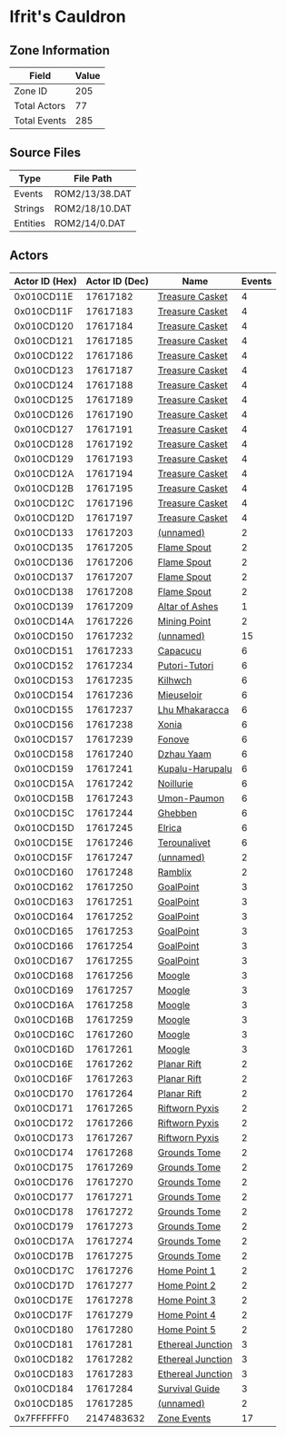 # Ifrit's Cauldron

## Zone Information

| Field        |   Value |
|--------------|---------|
| Zone ID      |     205 |
| Total Actors |      77 |
| Total Events |     285 |

## Source Files

| Type     | File Path      |
|----------|----------------|
| Events   | ROM2/13/38.DAT |
| Strings  | ROM2/18/10.DAT |
| Entities | ROM2/14/0.DAT  |

## Actors

| Actor ID (Hex)   |   Actor ID (Dec) | Name                                                       |   Events |
|------------------|------------------|------------------------------------------------------------|----------|
| 0x010CD11E       |         17617182 | [Treasure Casket](./17617182%20-%20Treasure%20Casket/)     |        4 |
| 0x010CD11F       |         17617183 | [Treasure Casket](./17617183%20-%20Treasure%20Casket/)     |        4 |
| 0x010CD120       |         17617184 | [Treasure Casket](./17617184%20-%20Treasure%20Casket/)     |        4 |
| 0x010CD121       |         17617185 | [Treasure Casket](./17617185%20-%20Treasure%20Casket/)     |        4 |
| 0x010CD122       |         17617186 | [Treasure Casket](./17617186%20-%20Treasure%20Casket/)     |        4 |
| 0x010CD123       |         17617187 | [Treasure Casket](./17617187%20-%20Treasure%20Casket/)     |        4 |
| 0x010CD124       |         17617188 | [Treasure Casket](./17617188%20-%20Treasure%20Casket/)     |        4 |
| 0x010CD125       |         17617189 | [Treasure Casket](./17617189%20-%20Treasure%20Casket/)     |        4 |
| 0x010CD126       |         17617190 | [Treasure Casket](./17617190%20-%20Treasure%20Casket/)     |        4 |
| 0x010CD127       |         17617191 | [Treasure Casket](./17617191%20-%20Treasure%20Casket/)     |        4 |
| 0x010CD128       |         17617192 | [Treasure Casket](./17617192%20-%20Treasure%20Casket/)     |        4 |
| 0x010CD129       |         17617193 | [Treasure Casket](./17617193%20-%20Treasure%20Casket/)     |        4 |
| 0x010CD12A       |         17617194 | [Treasure Casket](./17617194%20-%20Treasure%20Casket/)     |        4 |
| 0x010CD12B       |         17617195 | [Treasure Casket](./17617195%20-%20Treasure%20Casket/)     |        4 |
| 0x010CD12C       |         17617196 | [Treasure Casket](./17617196%20-%20Treasure%20Casket/)     |        4 |
| 0x010CD12D       |         17617197 | [Treasure Casket](./17617197%20-%20Treasure%20Casket/)     |        4 |
| 0x010CD133       |         17617203 | [(unnamed)](./17617203/)                                   |        2 |
| 0x010CD135       |         17617205 | [Flame Spout](./17617205%20-%20Flame%20Spout/)             |        2 |
| 0x010CD136       |         17617206 | [Flame Spout](./17617206%20-%20Flame%20Spout/)             |        2 |
| 0x010CD137       |         17617207 | [Flame Spout](./17617207%20-%20Flame%20Spout/)             |        2 |
| 0x010CD138       |         17617208 | [Flame Spout](./17617208%20-%20Flame%20Spout/)             |        2 |
| 0x010CD139       |         17617209 | [Altar of Ashes](./17617209%20-%20Altar%20of%20Ashes/)     |        1 |
| 0x010CD14A       |         17617226 | [Mining Point](./17617226%20-%20Mining%20Point/)           |        2 |
| 0x010CD150       |         17617232 | [(unnamed)](./17617232/)                                   |       15 |
| 0x010CD151       |         17617233 | [Capacucu](./17617233%20-%20Capacucu/)                     |        6 |
| 0x010CD152       |         17617234 | [Putori-Tutori](./17617234%20-%20Putori-Tutori/)           |        6 |
| 0x010CD153       |         17617235 | [Kilhwch](./17617235%20-%20Kilhwch/)                       |        6 |
| 0x010CD154       |         17617236 | [Mieuseloir](./17617236%20-%20Mieuseloir/)                 |        6 |
| 0x010CD155       |         17617237 | [Lhu Mhakaracca](./17617237%20-%20Lhu%20Mhakaracca/)       |        6 |
| 0x010CD156       |         17617238 | [Xonia](./17617238%20-%20Xonia/)                           |        6 |
| 0x010CD157       |         17617239 | [Fonove](./17617239%20-%20Fonove/)                         |        6 |
| 0x010CD158       |         17617240 | [Dzhau Yaam](./17617240%20-%20Dzhau%20Yaam/)               |        6 |
| 0x010CD159       |         17617241 | [Kupalu-Harupalu](./17617241%20-%20Kupalu-Harupalu/)       |        6 |
| 0x010CD15A       |         17617242 | [Noillurie](./17617242%20-%20Noillurie/)                   |        6 |
| 0x010CD15B       |         17617243 | [Umon-Paumon](./17617243%20-%20Umon-Paumon/)               |        6 |
| 0x010CD15C       |         17617244 | [Ghebben](./17617244%20-%20Ghebben/)                       |        6 |
| 0x010CD15D       |         17617245 | [Elrica](./17617245%20-%20Elrica/)                         |        6 |
| 0x010CD15E       |         17617246 | [Terounalivet](./17617246%20-%20Terounalivet/)             |        6 |
| 0x010CD15F       |         17617247 | [(unnamed)](./17617247/)                                   |        2 |
| 0x010CD160       |         17617248 | [Ramblix](./17617248%20-%20Ramblix/)                       |        2 |
| 0x010CD162       |         17617250 | [GoalPoint](./17617250%20-%20GoalPoint/)                   |        3 |
| 0x010CD163       |         17617251 | [GoalPoint](./17617251%20-%20GoalPoint/)                   |        3 |
| 0x010CD164       |         17617252 | [GoalPoint](./17617252%20-%20GoalPoint/)                   |        3 |
| 0x010CD165       |         17617253 | [GoalPoint](./17617253%20-%20GoalPoint/)                   |        3 |
| 0x010CD166       |         17617254 | [GoalPoint](./17617254%20-%20GoalPoint/)                   |        3 |
| 0x010CD167       |         17617255 | [GoalPoint](./17617255%20-%20GoalPoint/)                   |        3 |
| 0x010CD168       |         17617256 | [Moogle](./17617256%20-%20Moogle/)                         |        3 |
| 0x010CD169       |         17617257 | [Moogle](./17617257%20-%20Moogle/)                         |        3 |
| 0x010CD16A       |         17617258 | [Moogle](./17617258%20-%20Moogle/)                         |        3 |
| 0x010CD16B       |         17617259 | [Moogle](./17617259%20-%20Moogle/)                         |        3 |
| 0x010CD16C       |         17617260 | [Moogle](./17617260%20-%20Moogle/)                         |        3 |
| 0x010CD16D       |         17617261 | [Moogle](./17617261%20-%20Moogle/)                         |        3 |
| 0x010CD16E       |         17617262 | [Planar Rift](./17617262%20-%20Planar%20Rift/)             |        2 |
| 0x010CD16F       |         17617263 | [Planar Rift](./17617263%20-%20Planar%20Rift/)             |        2 |
| 0x010CD170       |         17617264 | [Planar Rift](./17617264%20-%20Planar%20Rift/)             |        2 |
| 0x010CD171       |         17617265 | [Riftworn Pyxis](./17617265%20-%20Riftworn%20Pyxis/)       |        2 |
| 0x010CD172       |         17617266 | [Riftworn Pyxis](./17617266%20-%20Riftworn%20Pyxis/)       |        2 |
| 0x010CD173       |         17617267 | [Riftworn Pyxis](./17617267%20-%20Riftworn%20Pyxis/)       |        2 |
| 0x010CD174       |         17617268 | [Grounds Tome](./17617268%20-%20Grounds%20Tome/)           |        2 |
| 0x010CD175       |         17617269 | [Grounds Tome](./17617269%20-%20Grounds%20Tome/)           |        2 |
| 0x010CD176       |         17617270 | [Grounds Tome](./17617270%20-%20Grounds%20Tome/)           |        2 |
| 0x010CD177       |         17617271 | [Grounds Tome](./17617271%20-%20Grounds%20Tome/)           |        2 |
| 0x010CD178       |         17617272 | [Grounds Tome](./17617272%20-%20Grounds%20Tome/)           |        2 |
| 0x010CD179       |         17617273 | [Grounds Tome](./17617273%20-%20Grounds%20Tome/)           |        2 |
| 0x010CD17A       |         17617274 | [Grounds Tome](./17617274%20-%20Grounds%20Tome/)           |        2 |
| 0x010CD17B       |         17617275 | [Grounds Tome](./17617275%20-%20Grounds%20Tome/)           |        2 |
| 0x010CD17C       |         17617276 | [Home Point 1](./17617276%20-%20Home%20Point%201/)         |        2 |
| 0x010CD17D       |         17617277 | [Home Point 2](./17617277%20-%20Home%20Point%202/)         |        2 |
| 0x010CD17E       |         17617278 | [Home Point 3](./17617278%20-%20Home%20Point%203/)         |        2 |
| 0x010CD17F       |         17617279 | [Home Point 4](./17617279%20-%20Home%20Point%204/)         |        2 |
| 0x010CD180       |         17617280 | [Home Point 5](./17617280%20-%20Home%20Point%205/)         |        2 |
| 0x010CD181       |         17617281 | [Ethereal Junction](./17617281%20-%20Ethereal%20Junction/) |        3 |
| 0x010CD182       |         17617282 | [Ethereal Junction](./17617282%20-%20Ethereal%20Junction/) |        3 |
| 0x010CD183       |         17617283 | [Ethereal Junction](./17617283%20-%20Ethereal%20Junction/) |        3 |
| 0x010CD184       |         17617284 | [Survival Guide](./17617284%20-%20Survival%20Guide/)       |        3 |
| 0x010CD185       |         17617285 | [(unnamed)](./17617285/)                                   |        2 |
| 0x7FFFFFF0       |       2147483632 | [Zone Events](./Zone%20Events/)                            |       17 |
